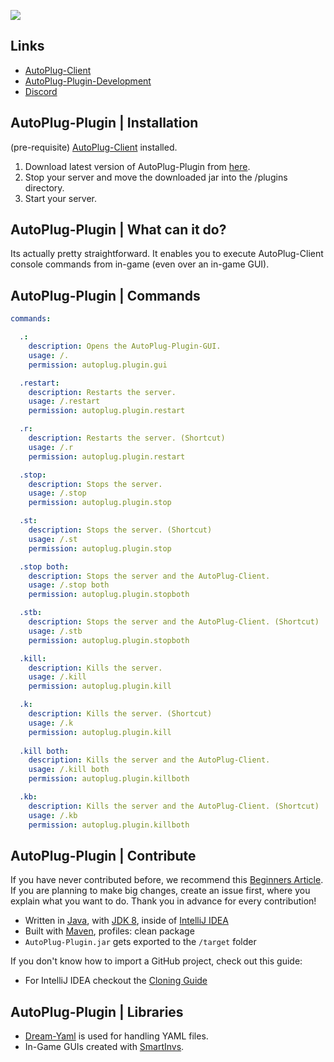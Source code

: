 ![](https://rapidus-info.webnode.com/_files/200000003-4d08d4d08f/AutoPlug%20GitHub%20Header%20800x80.png)
## Links
- [AutoPlug-Client](https://github.com/Osiris-Team/AutoPlug-Client)
- [AutoPlug-Plugin-Development](https://bit.ly/approgress)
- [Discord](https://discord.com/invite/GGNmtCC)

## AutoPlug-Plugin | Installation
(pre-requisite) [AutoPlug-Client](https://www.spigotmc.org/resources/autoplug-automatic-plugin-server-java-self-updater.78414/) installed.
 1. Download latest version of AutoPlug-Plugin from [here](https://www.spigotmc.org/resources/autoplug-plugin.95568/).
 2. Stop your server and move the downloaded jar into the /plugins directory.
 3. Start your server.

## AutoPlug-Plugin | What can it do?
Its actually pretty straightforward. It enables you to execute AutoPlug-Client console commands from in-game (even over an in-game GUI).

## AutoPlug-Plugin | Commands
```yaml
commands:

  .:
    description: Opens the AutoPlug-Plugin-GUI.
    usage: /.
    permission: autoplug.plugin.gui

  .restart:
    description: Restarts the server.
    usage: /.restart
    permission: autoplug.plugin.restart

  .r:
    description: Restarts the server. (Shortcut)
    usage: /.r
    permission: autoplug.plugin.restart

  .stop:
    description: Stops the server.
    usage: /.stop
    permission: autoplug.plugin.stop

  .st:
    description: Stops the server. (Shortcut)
    usage: /.st
    permission: autoplug.plugin.stop

  .stop both:
    description: Stops the server and the AutoPlug-Client.
    usage: /.stop both
    permission: autoplug.plugin.stopboth

  .stb:
    description: Stops the server and the AutoPlug-Client. (Shortcut)
    usage: /.stb
    permission: autoplug.plugin.stopboth

  .kill:
    description: Kills the server.
    usage: /.kill
    permission: autoplug.plugin.kill

  .k:
    description: Kills the server. (Shortcut)
    usage: /.k
    permission: autoplug.plugin.kill
    
  .kill both:
    description: Kills the server and the AutoPlug-Client.
    usage: /.kill both
    permission: autoplug.plugin.killboth

  .kb:
    description: Kills the server and the AutoPlug-Client. (Shortcut)
    usage: /.kb
    permission: autoplug.plugin.killboth
```

## AutoPlug-Plugin | Contribute

If you have never contributed before, we recommend this [Beginners Article](https://www.jetbrains.com/help/idea/contribute-to-projects.html).
If you are planning to make big changes, create an issue first, where you explain what you want to do. Thank you in advance for every
contribution!

- Written in [Java](https://java.com/), with [JDK 8](https://www.oracle.com/java/technologies/javase/javase-jdk8-downloads.html), inside of [IntelliJ IDEA](https://www.jetbrains.com/idea/)
- Built with [Maven](https://maven.apache.org/), profiles: clean package
- `AutoPlug-Plugin.jar` gets exported to the `/target` folder

If you don't know how to import a GitHub project, check out this guide:

- For IntelliJ IDEA checkout the [Cloning Guide](https://blog.jetbrains.com/idea/2020/10/clone-a-project-from-github/)

## AutoPlug-Plugin | Libraries
- [Dream-Yaml](https://github.com/Osiris-Team/Dream-Yaml) is used for handling YAML files.
- In-Game GUIs created with [SmartInvs](https://github.com/MinusKube/SmartInvs).
